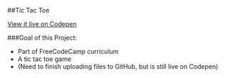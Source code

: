 ##Tic Tac Toe

[View it live on Codepen](http://codepen.io/kmulligan/full/rrwWZJ/)

###Goal of this Project:
* Part of FreeCodeCamp curriculum
* A tic tac toe game
* (Need to finish uploading files to GitHub, but is still live on Codepen)
